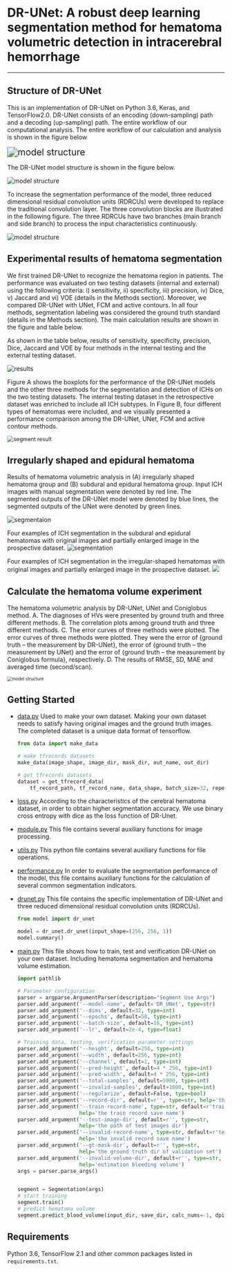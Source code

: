 # DR-UNet: A robust deep learning segmentation method for hematoma volumetric detection in intracerebral hemorrhage

------

## Structure of DR-UNet

This is an implementation of  DR-UNet on Python 3.6, Keras, and TensorFlow2.0. DR-UNet consists of an encoding (down-sampling) path and a decoding (up-sampling) path. The entire workflow of our computational analysis. The entire workflow of our calculation and analysis is shown in the figure below

<img src="figures/Fig6.png" alt="model structure" style="zoom:150%;" />

The DR-UNet model structure is shown in the figure below.

![model structure](figures/Fig0.jpg)

To increase the segmentation performance of the model, three reduced dimensional residual convolution units (RDRCUs) were developed to replace the traditional convolution layer. The three convolution blocks are illustrated in the following figure. The three RDRCUs have two branches (main branch and side branch) to process the input characteristics continuously.

![model structure](figures/Fig7.jpg)

## Experimental results of hematoma segmentation

We first trained DR-UNet to recognize the hematoma region in patients. The performance was evaluated on two testing datasets (internal and external) using the following criteria: i) sensitivity, ii) specificity, iii) precision, iv) Dice, v) Jaccard and vi) VOE (details in the Methods section). Moreover, we compared DR-UNet with UNet, FCM and active contours. In all four methods, segmentation labeling was considered the ground truth standard (details in the Methods section). The main calculation results are shown in the figure and table below.

As shown in the table below, results of sensitivity, specificity, precision, Dice, Jaccard and VOE by four methods in the internal testing and the external testing dataset.

![results](figures/Fig8.jpg)

Figure A shows the boxplots for the performance of the DR-UNet models and the other three methods for the segmentation and detection of ICHs on the two testing datasets. The internal testing dataset in the retrospective dataset was enriched to include all ICH subtypes. In Figure B, four different types of hematomas were included, and we visually presented a performance comparison among the DR-UNet, UNet, FCM and active contour methods.

<img src="figures/Fig1.jpg" alt="segment result" style="zoom:90%;" />

## Irregularly shaped and epidural hematoma

Results of hematoma volumetric analysis in (A) irregularly shaped hematoma group and (B) subdural and epidural hematoma group. Input ICH images with manual segmentation were denoted by red line. The segmented outputs of the DR-UNet model were denoted by blue lines, the segmented outputs of the UNet were denoted by green lines.

![segmentaion](figures/Fig3.jpg)


Four examples of ICH segmentation in the subdural and epidural hematomas with original images and partially enlarged image in the prospective dataset. 
![segmentation](figures/Fig4.jpg)

Four examples of ICH segmentation in the irregular-shaped hematomas with original images and partially enlarged image in the prospective dataset. 
![](figures/Fig5.jpg)


## Calculate the hematoma volume experiment

The hematoma volumetric analysis by DR-UNet, UNet and Coniglobus method. A. The diagnoses of HVs were presented by ground truth and three different methods. B. The correlation plots among ground truth and three different methods. C. The error curves of three methods were plotted. The error curves of three methods were plotted. They were the error of {ground truth – the measurement by DR-UNet}, the error of {ground truth – the measurement by UNet} and the error of {ground truth – the measurement by Coniglobus formula}, respectively. D. The results of RMSE, SD, MAE and averaged time (second/scan).

<img src="figures/Fig2.jpg" alt="model structure" style="zoom:70%;" />


## Getting Started

- [data.py](drunet/data.py)  Used to make your own dataset. Making your own dataset needs to satisfy having original images and the ground truth images. The completed dataset is a unique data format of tensorflow. 

  ```python
  from data import make_data
  
  # make tfrecords datasets
  make_data(image_shape, image_dir, mask_dir, out_name, out_dir)
  
  # get tfrecords datasets
  dataset = get_tfrecord_data(
      tf_record_path, tf_record_name, data_shape, batch_size=32, repeat=1, shuffle=True)
  ```

- [loss.py](drunet/loss.py)  According to the characteristics of the cerebral hematoma dataset, in order to obtain higher segmentation accuracy. We use binary cross entropy with dice as the loss function of DR-Unet.

- [module.py](drunet/module.py) This file contains several auxiliary functions for image processing.

- [utils.py](drunet/utils.py) This python file contains several auxiliary functions for file operations.

- [performance.py](drunet/performance.py) In order to evaluate the segmentation performance of the model, this file contains auxiliary functions for the calculation of several common segmentation indicators.

- [drunet.py](drunet/model/dr_unet.py) This file contains the specific implementation of DR-UNet and three reduced dimensional residual convolution units (RDRCUs).

  ```python
  from model import dr_unet
  
  model = dr_unet.dr_unet(input_shape=(256, 256, 1))
  model.summary()
  ```

- [main.py](drunet/main.py) This file shows how to train, test and verification DR-UNet on your own dataset. Including hematoma segmentation and hematoma volume estimation.

  ```python
  import pathlib
  
  # Parameter configuration
  parser = argparse.ArgumentParser(description="Segment Use Args")
  parser.add_argument('--model-name', default='DR_UNet', type=str)
  parser.add_argument('--dims', default=32, type=int)
  parser.add_argument('--epochs', default=50, type=int)
  parser.add_argument('--batch-size', default=16, type=int)
  parser.add_argument('--lr', default=2e-4, type=float)
  
  # Training data, testing, verification parameter settings
  parser.add_argument('--height', default=256, type=int)
  parser.add_argument('--width', default=256, type=int)
  parser.add_argument('--channel', default=1, type=int)
  parser.add_argument('--pred-height', default=4 * 256, type=int)
  parser.add_argument('--pred-width', default=4 * 256, type=int)
  parser.add_argument('--total-samples', default=5000, type=int)
  parser.add_argument('--invalid-samples', default=1000, type=int)
  parser.add_argument('--regularize', default=False, type=bool)
  parser.add_argument('--record-dir', default=r'', type=str, help='the save dir of tfrecord')
  parser.add_argument('--train-record-name', type=str, default=r'train_data', 
                      help='the train record save name')
  parser.add_argument('--test-image-dir', default=r'', type=str, 
                      help='the path of test images dir')
  parser.add_argument('--invalid-record-name', type=str, default=r'test_data', 
                      help='the invalid record save name')
  parser.add_argument('--gt-mask-dir', default=r'', type=str, 
                      help='the ground truth dir of validation set')
  parser.add_argument('--invalid-volume-dir', default=r'', type=str, 
                      help='estimation bleeding volume')
  args = parser.parse_args()
  
  
  segment = Segmentation(args)
  # start training
  segment.train() 
  # predict hematoma volume
  segment.predict_blood_volume(input_dir, save_dir, calc_nums=-1, dpi=96, thickness=0.45)
  ```

  

## Requirements

Python 3.6, TensorFlow 2.1 and other common packages listed in `requirements.txt`.

